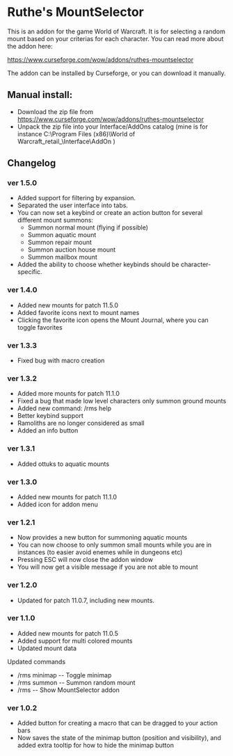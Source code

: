 # Ruthe's MountSelector

This is an addon for the game World of Warcraft. It is for selecting a random mount based on your criterias for each character. You can read more about the addon here:

https://www.curseforge.com/wow/addons/ruthes-mountselector

The addon can be installed by Curseforge, or you can download it manually.

## Manual install:
- Download the zip file from https://www.curseforge.com/wow/addons/ruthes-mountselector
- Unpack the zip file into your Interface/AddOns catalog (mine is for instance C:\Program Files (x86)\World of Warcraft\_retail_\Interface\AddOn )

## Changelog

### ver 1.5.0
- Added support for filtering by expansion.
- Separated the user interface into tabs.
- You can now set a keybind or create an action button for several different mount summons:
    - Summon normal mount (flying if possible)
    - Summon aquatic mount
    - Summon repair mount
    - Summon auction house mount
    - Summon mailbox mount
- Added the ability to choose whether keybinds should be character-specific.

### ver 1.4.0
- Added new mounts for patch 11.5.0
- Added favorite icons next to mount names
- Clicking the favorite icon opens the Mount Journal, where you can toggle favorites

### ver 1.3.3
- Fixed bug with macro creation

### ver 1.3.2
- Added more mounts for patch 11.1.0
- Fixed a bug that made low level characters only summon ground mounts
- Added new command: /rms help
- Better keybind support
- Ramoliths are no longer considered as small
- Added an info button

### ver 1.3.1
- Added ottuks to aquatic mounts

### ver 1.3.0
- Added new mounts for patch 11.1.0
- Added icon for addon menu

### ver 1.2.1
- Now provides a new button for summoning aquatic mounts
- You can now choose to only summon small mounts while you are in instances (to easier avoid enemes while in dungeons etc)
- Pressing ESC will now close the addon window
- You will now get a visible message if you are not able to mount

### ver 1.2.0
- Updated for patch 11.0.7, including new mounts.

### ver 1.1.0
- Added new mounts for patch 11.0.5
- Added support for multi colored mounts
- Updated mount data

Updated commands
- /rms minimap -- Toggle minimap
- /rms summon  -- Summon random mount
- /rms         -- Show MountSelector addon

### ver 1.0.2
- Added button for creating a macro that can be dragged to your action bars
- Now saves the state of the minimap button (position and visibility), and added extra tooltip for how to hide the minimap button
